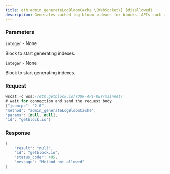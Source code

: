 ```yaml
---
title: eth:admin_generateLogBloomCache \[WebSocket\] {disallowed}
description: Generates cached log bloom indexes for blocks. APIs such as eth_getLogsand eth_getFilterLogs use the cache for improved performance.
---
```


### Parameters


`integer` - None

Block to start generating indexes.

`integer` - None

Block to start generating indexes.

### Request

``` java
wscat -c wss://eth.getblock.io/YOUR-API-KEY/mainnet/ 
# wait for connection and send the request body 
{"jsonrpc": "2.0",
"method": "admin_generateLogBloomCache",
"params": [null, null],
"id": "getblock.io"}
```

###  Response

``` java
{
    "result": "null",
    "id": "getblock.io",
    "status_code": 405,
    "message": "Method not allowed"
}
```

